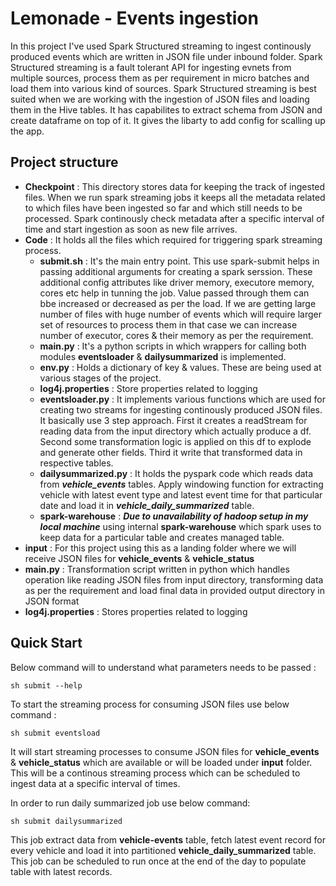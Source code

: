 # Lemonade - Events ingestion

In this project I've used Spark Structured streaming to ingest continously produced events which are written in JSON file under inbound folder. Spark Structured streaming is a fault tolerant API for ingesting evnets from multiple sources, process them as per requirement in micro batches and load them into various kind of sources. Spark Structured streaming is best suited when we are working with the ingestion of JSON files and loading them in the Hive tables. It has capabilites to extract schema from JSON and create dataframe on top of it. It gives the libarty to add config for scalling up the app.

## Project structure

  - **Checkpoint** : This directory stores data for keeping the track of ingested files. When we run spark streaming jobs it keeps all the metadata related to which files have been ingested so far and which still needs to be processed. Spark continously check metadata after a specific interval of time and start ingestion as soon as new file arrives.
  - **Code** : It holds all the files which required for triggering spark streaming process.
      - **submit.sh** : It's the main entry point. This use spark-submit helps in passing additional arguments for creating a spark serssion. These additional config attributes like driver memory, executore memory, cores etc help in tunning the job. Value passed through them can bbe increased or decreased as per the load. If we are getting large number of files with huge number of events which will require larger set of resources to process them in that case we can increase number of executor, cores & their memory as per the requirement.
      - **main.py** : It's a python scripts in which wrappers for calling both modules __eventsloader__ & __dailysummarized__ is implemented.
      - **env.py** : Holds a dictionary of key & values. These are being used at various stages of the project.
       - **log4j.properties** : Store properties related to logging
      - **eventsloader.py** : It implements various functions which are used for creating two streams for ingesting continously produced JSON files. It basically use 3 step approach. First it creates a readStream for reading data from the input directory which actually produce a df. Second some transformation logic is applied on this df to explode and generate other fields. Third it write that transformed data in respective tables.
      - **dailysummarized.py** : It holds the pyspark code which reads data from ___vehicle_events___ tables. Apply windowing function for extracting vehicle with latest event type and latest event time for that particular date and load it in ___vehicle_daily_summarized___ table.
      - **spark-warehouse** : ___Due to unavailability of hadoop setup in my local machine___ using internal __spark-warehouse__ which spark uses to keep data for a particular table and creates managed table.
  - **input** : For this project using this as a landing folder where we will receive JSON files for __vehicle_events__ & __vehicle_status__
  - **main.py** : Transformation script written in python which handles operation like reading JSON files from input directory, transforming data as per the requirement and load final data in provided output directory in JSON format
  - **log4j.properties** : Stores properties related to logging

## Quick Start

Below command will to understand what parameters needs to be passed :
```
sh submit --help
```

To start the streaming process for consuming JSON files use below command :
```
sh submit eventsload
```
It will start streaming processes to consume JSON files for __vehicle_events__ & __vehicle_status__ which are available or will be loaded under __input__ folder. This will be a continous streaming process which can be scheduled to ingest data at a specific interval of times.

In order to run daily summarized job use below command:
```
sh submit dailysummarized
```
This job extract data from __vehicle-events__ table, fetch latest event record for every vehicle and load it into partitioned __vehicle_daily_summarized__ table. This job can be scheduled to run once at the end of the day to populate table with latest records.


